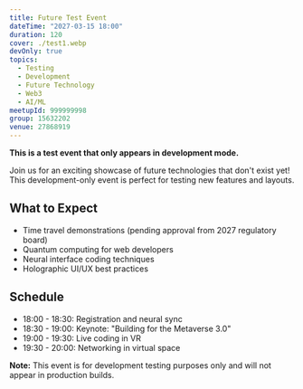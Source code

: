 ```yaml
---
title: Future Test Event
dateTime: "2027-03-15 18:00"
duration: 120
cover: ./test1.webp
devOnly: true
topics:
  - Testing
  - Development
  - Future Technology
  - Web3
  - AI/ML
meetupId: 999999998
group: 15632202
venue: 27868919
---
```


**This is a test event that only appears in development mode.**

Join us for an exciting showcase of future technologies that don't exist yet! This development-only event is perfect for testing new features and layouts.

## What to Expect

- Time travel demonstrations (pending approval from 2027 regulatory board)
- Quantum computing for web developers
- Neural interface coding techniques
- Holographic UI/UX best practices

## Schedule

- 18:00 - 18:30: Registration and neural sync
- 18:30 - 19:00: Keynote: "Building for the Metaverse 3.0"
- 19:00 - 19:30: Live coding in VR
- 19:30 - 20:00: Networking in virtual space

**Note:** This event is for development testing purposes only and will not appear in production builds.
